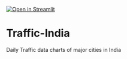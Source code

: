 [![Open in Streamlit](https://static.streamlit.io/badges/streamlit_badge_black_white.svg)](https://share.streamlit.io/harish5p/traffic-india/main/app.py)
# Traffic-India
Daily Traffic data charts of major cities in India
